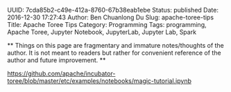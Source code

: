 UUID: 7cda85b2-c49e-412a-8760-67b38eab1ebe
Status: published
Date: 2016-12-30 17:27:43
Author: Ben Chuanlong Du
Slug: apache-toree-tips
Title: Apache Toree Tips
Category: Programming
Tags: programming, Apache Toree, Jupyter Notebook, JupyterLab, Jupyter Lab, Spark

**
Things on this page are
fragmentary and immature notes/thoughts of the author.
It is not meant to readers
but rather for convenient reference of the author and future improvement.
**

<https://github.com/apache/incubator-toree/blob/master/etc/examples/notebooks/magic-tutorial.ipynb>
